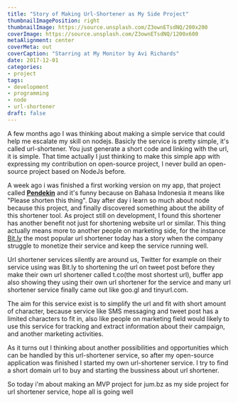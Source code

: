 ```yaml
---
title: "Story of Making Url-Shortener as My Side Project"
thumbnailImagePosition: right
thumbnailImage: https://source.unsplash.com/Z3ownETsdNQ/200x200
coverImage: https://source.unsplash.com/Z3ownETsdNQ/1200x600
metaAlignment: center
coverMeta: out
coverCaption: "Starring at My Monitor by Avi Richards"
date: 2017-12-01
categories:
- project
tags:
- development
- programming
- node
- url-shortener
draft: false
---
```


A few months ago I was thinking about making a simple service that could help me
escalate my skill on nodejs. Basicly the service is pretty simple, it's called
url-shortener. You just generate a short code and linking with the url, it is
simple. That time actually I just thinking to make this simple app with
expressing my contribution on open-source project, I never build an open-source
project based on NodeJs before.

A week ago i was finished a first working version on my app, that project called
[**Pendekin**](http://github.com/slaveofcode/pendekin) and it's funny because on
Bahasa Indonesia it means like "Please shorten this thing". Day after day i
learn so much about node because this project, and finally discovered something
about the ability of this shortener tool. As project still on development, I
found this shortener has another benefit not just for shortening website url or
similar. This thing actually means more to another people on marketing side, for
the instance [Bit.ly](http://bit.ly) the most popular url shortener today has a
story when the company struggle to monetize their service and keep the service
running well.

Url shortener services silently are around us, Twitter for example on their
service using was Bit.ly to shortening the url on tweet post before they make
their own url shortener called t.co(the most shortest url), buffer app also
showing they using their own url shortener for the service and many url
shortener service finally came out like goo.gl and tinyurl.com.

The aim for this service exist is to simplify the url and fit with short amount
of character, because service like SMS messaging and tweet post has a limited
characters to fit in, also like people on marketing field would likely to use
this service for tracking and extract information about their campaign, and
another marketing activities.

As it turns out I thinking about another possibilities and opportunities which
can be handled by this url-shortener service, so after my open-source
application was finished I started my own url-shortener service. I try to find a
short domain url to buy and starting the bussiness about url shortener.

So today i'm about making an MVP project for jum.bz as my side project for url
shortener service, hope all is going well
